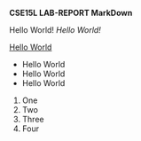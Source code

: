 
**CSE15L LAB-REPORT MarkDown**

Hello World! *Hello World!*

[Hello World](https://william123556.github.io/cse15l-lab-reports/)

* Hello World
* Hello World
* Hello World

1. One
2. Two
3. Three
4. Four
